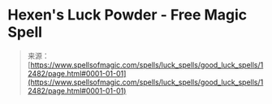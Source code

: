 <!--yml
category: 未分类
date: 2024-06-12 18:50:15
-->

# Hexen's Luck Powder - Free Magic Spell

> 来源：[https://www.spellsofmagic.com/spells/luck_spells/good_luck_spells/12482/page.html#0001-01-01](https://www.spellsofmagic.com/spells/luck_spells/good_luck_spells/12482/page.html#0001-01-01)